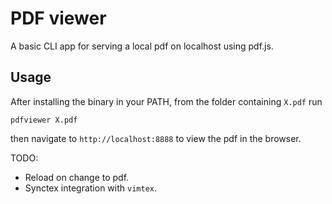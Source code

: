 # PDF viewer

A basic CLI app for serving a local pdf on localhost using pdf.js. 

## Usage 

After installing the binary in your PATH, from the folder containing `X.pdf` run 
```
pdfviewer X.pdf 
```
then navigate to `http://localhost:8888` to view the pdf in the browser. 

TODO:
- Reload on change to pdf. 
- Synctex integration with `vimtex`. 
